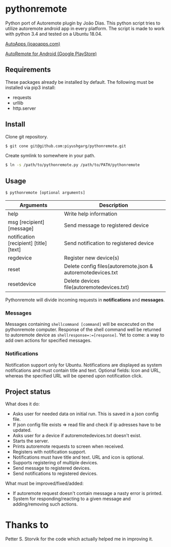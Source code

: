 pythonremote
============

Python port of Autoremote plugin by João Dias.
This python script tries to utilize autoremote android app in every platform.
The script is made to work with python 3.4 and tested on a Ubuntu 18.04.

[AutoApps (joaoapps.com)](http://joaoapps.com/)

[AutoRemote for Android (Google PlayStore)](https://play.google.com/store/apps/details?id=com.joaomgcd.autoremote&hl=de)

Requirements
------------
These packages already be installed by default.
The following must be installed via pip3 install:
- requests
- urllib
- http.server


Install
-------
Clone git repository.
```sh
$ git cone git@github.com:piyushgarg/pythonremote.git
```
Create symlink to somewhere in your path.
```sh
$ ln -s /path/to/pythonremote.py /path/to/PATH/pythonremote
```

Usage
-----
```sh
$ pythonremote [optional arguments]
```

|Arguments                                | Description                                                  |
|-----------------------------------------|--------------------------------------------------------------|
| help                                    | Write help information                                       |
| msg [recipient] [message]               | Send message to registered device                            |
| notification [recipient] [title] [text] | Send notification to registered device                       |
| regdevice                               | Register new device(s)                                       |
| reset                                   | Delete config files(autoremote.json & autoremotedevices.txt  |
| resetdevice                             | Delete devices file(autoremotedevices.txt)                   |

Pythonremote will divide incoming requests in **notifications** and **messages**.

### Messages
Messages containing `shellcommand [command]` will be excecuted on the pythonremote computer.
Response of the shell command well be returned to autoremote device as `shellresponse=:=[response]`.
Yet to come: a way to add own actions for specified messages.

### Notifications
Notification support only for Ubuntu.
Notifications are displayed as system notifications and must contain title and text.
Optional fields: Icon and URL, whereas the specified URL will be opened upon notification click.

Project status
--------------

What does it do:
- Asks user for needed data on initial run. This is saved in a json config file.
- If json config file exists => read file and check if ip adresses have to be updated.
- Asks user for a device if autoremotedevices.txt doesn't exist.
- Starts the server.
- Prints autoremote requests to screen when received.
- Registers with notification support.
- Notifications must have title and text. URL and icon is optional.
- Supports registering of multiple devices.
- Send message to registered devices.
- Send notifications to registered devices.

What must be improved/fixed/added:
- If autoremote request doesn't contain message a nasty error is printed.
- System for responding/reacting to a given message and adding/removing such actions.

Thanks to
=========
Petter S. Storvik for the code which actually helped me in improving it.
